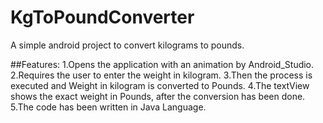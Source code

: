 # KgToPoundConverter

A simple android project to convert kilograms to pounds.

##Features:
1.Opens the application with an animation by Android_Studio.
2.Requires the user to enter the weight in kilogram.
3.Then the process is executed and Weight in kilogram is converted to Pounds.
4.The textView shows the exact weight in Pounds, after the conversion has been done.
5.The code has been written in Java Language.
